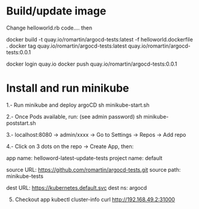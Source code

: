 # Build/update image

Change helloworld.rb code.... then

docker build -t quay.io/romartin/argocd-tests:latest -f helloworld.dockerfile .
docker tag quay.io/romartin/argocd-tests:latest quay.io/romartin/argocd-tests:0.0.1

docker login quay.io
docker push quay.io/romartin/argocd-tests:0.0.1

# Install and run minikube

1.- Run minikube and deploy argoCD
sh minikube-start.sh

2.- Once Pods available, run: (see admin password)
sh minikube-poststart.sh

3.- localhost:8080 -> admin/xxxx -> Go to Settings -> Repos -> Add repo

4.- Click on 3 dots on the repo -> Create App, then:

app name: helloword-latest-update-tests
project name: default

source URL: https://github.com/romartin/argocd-tests.git
source path: minikube-tests

dest URL: https://kubernetes.default.svc
dest ns: argocd

5. Checkout app 
kubectl cluster-info
curl http://192.168.49.2:31000